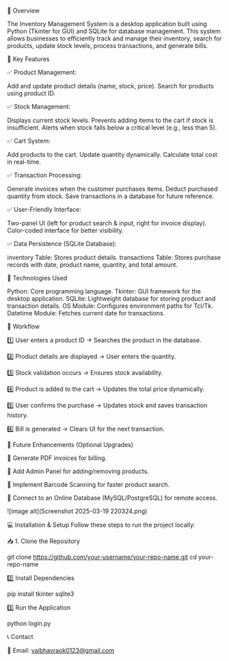 📌 Overview

The Inventory Management System is a desktop application built using Python (Tkinter for GUI) and SQLite for database management. This system allows businesses to efficiently track and manage their inventory, search for products, update stock levels, process transactions, and generate bills.

🔹 Key Features

✅ Product Management:

Add and update product details (name, stock, price). Search for products using product ID.

✅ Stock Management:

Displays current stock levels. Prevents adding items to the cart if stock is insufficient. Alerts when stock falls below a critical level (e.g., less than 5).

✅ Cart System:

Add products to the cart. Update quantity dynamically. Calculate total cost in real-time.

✅ Transaction Processing:

Generate invoices when the customer purchases items. Deduct purchased quantity from stock. Save transactions in a database for future reference.

✅ User-Friendly Interface:

Two-panel UI (left for product search & input, right for invoice display). Color-coded interface for better visibility.

✅ Data Persistence (SQLite Database):

inventory Table: Stores product details. transactions Table: Stores purchase records with date, product name, quantity, and total amount.

🔹 Technologies Used

Python: Core programming language. Tkinter: GUI framework for the desktop application. SQLite: Lightweight database for storing product and transaction details. OS Module: Configures environment paths for Tcl/Tk. Datetime Module: Fetches current date for transactions.

🔹 Workflow

1️⃣ User enters a product ID → Searches the product in the database.

2️⃣ Product details are displayed → User enters the quantity.

3️⃣ Stock validation occurs → Ensures stock availability.

4️⃣ Product is added to the cart → Updates the total price dynamically.

5️⃣ User confirms the purchase → Updates stock and saves transaction history.

6️⃣ Bill is generated → Clears UI for the next transaction.

🔹 Future Enhancements (Optional Upgrades)

🚀 Generate PDF invoices for billing.

🚀 Add Admin Panel for adding/removing products.

🚀 Implement Barcode Scanning for faster product search.

🚀 Connect to an Online Database (MySQL/PostgreSQL) for remote access.

![image alt](Screenshot 2025-03-19 220324.png)

💻 Installation & Setup Follow these steps to run the project locally:

📥 1. Clone the Repository

git clone https://github.com/your-username/your-repo-name.git cd your-repo-name

2️⃣ Install Dependencies

pip install tkinter sqlite3

3️⃣ Run the Application

python login.py

📞 Contact

📧 Email: vaibhavraok0123@gmail.com

